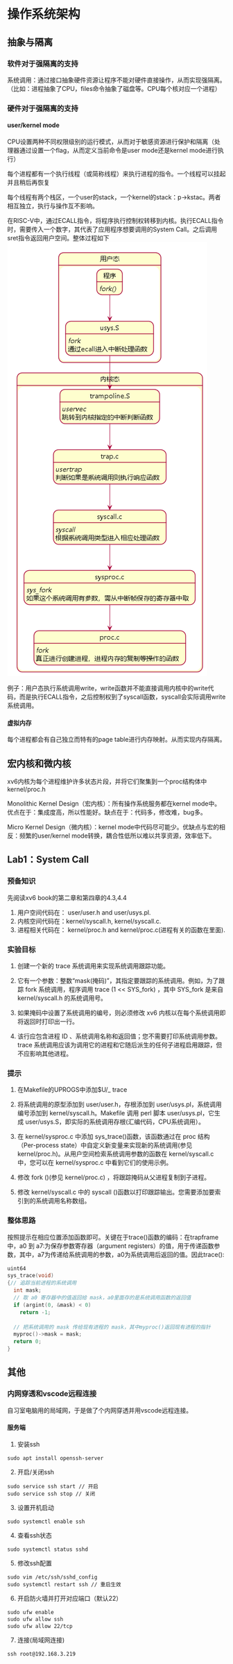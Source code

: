 # 操作系统架构
## 抽象与隔离
### 软件对于强隔离的支持
系统调用：通过接口抽象硬件资源让程序不能对硬件直接操作，从而实现强隔离。（比如：进程抽象了CPU，files命令抽象了磁盘等。CPU每个核对应一个进程）
### 硬件对于强隔离的支持

#### user/kernel mode
CPU设置两种不同权限级别的运行模式，从而对于敏感资源进行保护和隔离（处理器通过设置一个flag，从而定义当前命令是user mode还是kernel mode进行执行）

每个进程都有一个执行线程（或简称线程）来执行进程的指令。一个线程可以挂起并且稍后再恢复

每个线程有两个栈区，一个user的stack，一个kernel的stack：p->kstac。两者相互独立，执行与操作互不影响。

在RISC-V中，通过ECALL指令，将程序执行控制权转移到内核。执行ECALL指令时，需要传入一个数字，其代表了应用程序想要调用的System Call。之后调用sret指令返回用户空间。整体过程如下![Alt text](image-1.png)

例子：用户态执行系统调用write，write函数并不能直接调用内核中的write代码，而是执行ECALL指令，之后控制权到了syscall函数，syscall会实际调用write系统调用。

#### 虚拟内存
每个进程都会有自己独立而特有的page table进行内存映射。从而实现内存隔离。

## 宏内核和微内核
xv6内核为每个进程维护许多状态片段，并将它们聚集到一个proc结构体中kernel/proc.h

Monolithic Kernel Design（宏内核）：所有操作系统服务都在kernel mode中。优点在于：集成度高，所以性能好。缺点在于：代码多，修改难，bug多。

Micro Kernel Design（微内核）：kernel mode中代码尽可能少。优缺点与宏的相反：频繁的user/kernel mode转换，耦合性低所以难以共享资源，效率低下。


## Lab1：System Call
### 预备知识
先阅读xv6 book的第二章和第四章的4.3,4.4

1. 用户空间代码在： user/user.h and user/usys.pl.
2. 内核空间代码在：kernel/syscall.h, kernel/syscall.c.
3. 进程相关代码在： kernel/proc.h and kernel/proc.c(进程有关的函数在里面).

### 实验目标
1. 创建一个新的 trace 系统调用来实现系统调用跟踪功能。

2. 它有一个参数：整数“mask(掩码)”，其指定要跟踪的系统调用。例如，为了跟踪 fork 系统调用，程序调用 trace (1 << SYS_fork) ，其中 SYS_fork 是来自 kernel/syscall.h 的系统调用号。

3. 如果掩码中设置了系统调用的编号，则必须修改 xv6 内核以在每个系统调用即将返回时打印出一行。

4. 该行应包含进程 ID 、系统调用名称和返回值；您不需要打印系统调用参数。 trace 系统调用应该为调用它的进程和它随后派生的任何子进程启用跟踪，但不应影响其他进程。


### 提示
1. 在Makefile的UPROGS中添加$U/_ trace

2. 将系统调用的原型添加到 user/user.h，存根添加到 user/usys.pl，系统调用编号添加到 kernel/syscall.h。Makefile 调用 perl 脚本 user/usys.pl，它生成 user/usys.S，即实际的系统调用存根(汇编代码，CPU系统调用）。

3. 在 kernel/sysproc.c 中添加 sys_trace()函数，该函数通过在 proc 结构（Per-process state）中自定义新变量来实现新的系统调用(参见 kernel/proc.h)。从用户空间检索系统调用参数的函数在 kernel/syscall.c 中，您可以在 kernel/sysproc.c 中看到它们的使用示例。

4. 修改 fork ()(参见 kernel/proc.c) ，将跟踪掩码从父进程复制到子进程。

5. 修改 kernel/syscall.c 中的 syscall ()函数以打印跟踪输出。您需要添加要索引到的系统调用名称数组。

### 整体思路
按照提示在相应位置添加函数即可。关键在于trace()函数的编码：在trapframe中，a0 到 a7:为保存参数寄存器（argument registers）的值，用于传递函数参数，其中，a7为传递给系统调用的参数，a0为系统调用后返回的值。因此trace():
```C
uint64
sys_trace(void)
{// 追踪当前进程的系统调用
  int mask;
  // 取 a0 寄存器中的值返回给 mask，a0里面存的是系统调用函数的返回值
  if (argint(0, &mask) < 0)
    return -1;

  // 把系统调用的 mask 传给现有进程的 mask，其中myproc()返回现有进程的指针
  myproc()->mask = mask;
  return 0;
}

```

## 其他
### 内网穿透和vscode远程连接
自习室电脑用的局域网，于是做了个内网穿透并用vscode远程连接。
#### 服务端
1. 安装ssh 
```shell
sudo apt install openssh-server
```
2. 开启/关闭ssh
```shell
sudo service ssh start // 开启
sudo service ssh stop // 关闭
```
3. 设置开机启动
```shell
sudo systemctl enable ssh
```
4. 查看ssh状态
```shell
sudo systemctl status sshd
```
5. 修改ssh配置
``` shell
sudo vim /etc/ssh/sshd_config
sudo systemctl restart ssh // 重启生效
```
6. 开启防火墙并打开对应端口（默认22）
```shell
sudo ufw enable
sudo ufw allow ssh
sudo ufw allow 22/tcp
```
7. 连接(局域网连接)
```shell
ssh root@192.168.3.219
```

